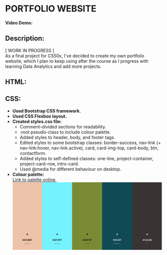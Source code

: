 # PORTFOLIO WEBSITE
#### Video Demo:  <URL HERE>
## Description:
\[ WORK IN PROGRESS \] \
As a final project for CS50x, I've decided to create my own portfolio website, which I plan to keep using after the course as I progress with learning Data Analytics and add more projects.

## HTML:


## CSS:
- **Used Bootstrap CSS framework.**
- **Used CSS Flexbox layout.**
- **Created styles.css file:**
  - Comment-divided sections for readability.
  - :root pseudo-class to include colour palette.
  - Added styles to header, body, and footer tags.
  - Edited styles to some bootstrap classes: border-success, nav-link (+ nav-link:hover, nav-link.active), card, card-img-top, card-body, btn, contactform.
  - Added styles to self-defined classes: one-line, project-container, project-card-row, intro-card.
  - Used @media for different behaviour on desktop.
- **Colour palette:** \
[Link to palette online.](https://coolors.co/edcbb1-8af3ff-82972f-19535f-413a3b) \
![alt text](images/palette4.png) 





